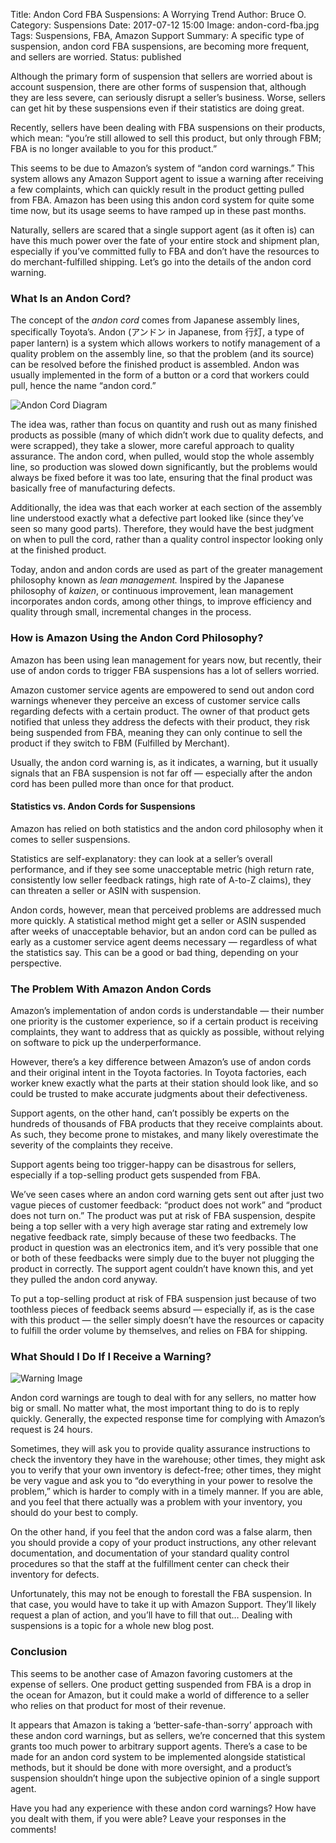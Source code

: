 Title: Andon Cord FBA Suspensions: A Worrying Trend
Author: Bruce O.
Category: Suspensions
Date: 2017-07-12 15:00
Image: andon-cord-fba.jpg
Tags: Suspensions, FBA, Amazon Support
Summary: A specific type of suspension, andon cord FBA suspensions, are becoming more frequent, and sellers are worried.
Status: published

Although the primary form of suspension that sellers are worried about is account suspension, there are other forms of suspension that, although they are less severe, can seriously disrupt a seller’s business. Worse, sellers can get hit by these suspensions even if their statistics are doing great.

Recently, sellers have been dealing with FBA suspensions on their products, which mean: “you’re still allowed to sell this product, but only through FBM; FBA is no longer available to you for this product.” 

This seems to be due to Amazon’s system of “andon cord warnings.” This system allows any Amazon Support agent to issue a warning after receiving a few complaints, which can quickly result in the product getting pulled from FBA. Amazon has been using this andon cord system for quite some time now, but its usage seems to have ramped up in these past months. 

Naturally, sellers are scared that a single support agent (as it often is) can have this much power over the fate of your entire stock and shipment plan, especially if you’ve committed fully to FBA and don’t have the resources to do merchant-fulfilled shipping. Let’s go into the details of the andon cord warning.

### What Is an Andon Cord?

The concept of the *andon cord* comes from Japanese assembly lines, specifically Toyota’s. Andon (アンドン in Japanese, from 行灯, a type of paper lantern) is a system which allows workers to notify management of a quality problem on the assembly line, so that the problem (and its source) can be resolved before the finished product is assembled. Andon was usually implemented in the form of a button or a cord that workers could pull, hence the name “andon cord.” 

![Andon Cord Diagram](/images/blog/2017/07/andon-cord-diagram.png)

The idea was, rather than focus on quantity and rush out as many finished products as possible (many of which didn’t work due to quality defects, and were scrapped), they take a slower, more careful approach to quality assurance. The andon cord, when pulled, would stop the whole assembly line, so production was slowed down significantly, but the problems would always be fixed before it was too late, ensuring that the final product was basically free of manufacturing defects. 

Additionally, the idea was that each worker at each section of the assembly line understood exactly what a defective part looked like (since they’ve seen so many good parts). Therefore, they would have the best judgment on when to pull the cord, rather than a quality control inspector looking only at the finished product. 

Today, andon and andon cords are used as part of the greater management philosophy known as *lean management.* Inspired by the Japanese philosophy of *kaizen*, or continuous improvement, lean management incorporates andon cords, among other things, to improve efficiency and quality through small, incremental changes in the process. 

### How is Amazon Using the Andon Cord Philosophy?

Amazon has been using lean management for years now, but recently, their use of andon cords to trigger FBA suspensions has a lot of sellers worried.

Amazon customer service agents are empowered to send out andon cord warnings whenever they perceive an excess of customer service calls regarding defects with a certain product. The owner of that product gets notified that unless they address the defects with their product, they risk being suspended from FBA, meaning they can only continue to sell the product if they switch to FBM (Fulfilled by Merchant).

Usually, the andon cord warning is, as it indicates, a warning, but it usually signals that an FBA suspension is not far off — especially after the andon cord has been pulled more than once for that product. 

#### Statistics vs. Andon Cords for Suspensions

Amazon has relied on both statistics and the andon cord philosophy when it comes to seller suspensions.

Statistics are self-explanatory: they can look at a seller’s overall performance, and if they see some unacceptable metric (high return rate, consistently low seller feedback ratings, high rate of A-to-Z claims), they can threaten a seller or ASIN with suspension.

Andon cords, however, mean that perceived problems are addressed much more quickly. A statistical method might get a seller or ASIN suspended after weeks of unacceptable behavior, but an andon cord can be pulled as early as a customer service agent deems necessary — regardless of what the statistics say. This can be a good or bad thing, depending on your perspective. 

### The Problem With Amazon Andon Cords

Amazon’s implementation of andon cords is understandable — their number one priority is the customer experience, so if a certain product is receiving complaints, they want to address that as quickly as possible, without relying on software to pick up the underperformance. 

However, there’s a key difference between Amazon’s use of andon cords and their original intent in the Toyota factories. In Toyota factories, each worker knew exactly what the parts at their station should look like, and so could be trusted to make accurate judgments about their defectiveness. 

Support agents, on the other hand, can’t possibly be experts on the hundreds of thousands of FBA products that they receive complaints about. As such, they become prone to mistakes, and many likely overestimate the severity of the complaints they receive. 

Support agents being too trigger-happy can be disastrous for sellers, especially if a top-selling product gets suspended from FBA. 

We’ve seen cases where an andon cord warning gets sent out after just two vague pieces of customer feedback: “product does not work” and “product does not turn on.” The product was put at risk of FBA suspension, despite being a top seller with a very high average star rating and extremely low negative feedback rate, simply because of these two feedbacks. The product in question was an electronics item, and it’s very possible that one or both of these feedbacks were simply due to the buyer not plugging the product in correctly. The support agent couldn’t have known this, and yet they pulled the andon cord anyway.

To put a top-selling product at risk of FBA suspension just because of two toothless pieces of feedback seems absurd — especially if, as is the case with this product — the seller simply doesn’t have the resources or capacity to fulfill the order volume by themselves, and relies on FBA for shipping.

### What Should I Do If I Receive a Warning?

![Warning Image](/images/blog/2017/07/warning-sign.png)

Andon cord warnings are tough to deal with for any sellers, no matter how big or small. No matter what, the most important thing to do is to reply quickly. Generally, the expected response time for complying with Amazon’s request is 24 hours. 

Sometimes, they will ask you to provide quality assurance instructions to check the inventory they have in the warehouse; other times, they might ask you to verify that your own inventory is defect-free; other times, they might be very vague and ask you to “do everything in your power to resolve the problem,” which is harder to comply with in a timely manner. If you are able, and you feel that there actually was a problem with your inventory, you should do your best to comply. 

On the other hand, if you feel that the andon cord was a false alarm, then you should provide a copy of your product instructions, any other relevant documentation, and documentation of your standard quality control procedures so that the staff at the fulfillment center can check their inventory for defects. 

Unfortunately, this may not be enough to forestall the FBA suspension. In that case, you would have to take it up with Amazon Support. They’ll likely request a plan of action, and you’ll have to fill that out… Dealing with suspensions is a topic for a whole new blog post. 

### Conclusion

This seems to be another case of Amazon favoring customers at the expense of sellers. One product getting suspended from FBA is a drop in the ocean for Amazon, but it could make a world of difference to a seller who relies on that product for most of their revenue. 

It appears that Amazon is taking a ‘better-safe-than-sorry’ approach with these andon cord warnings, but as sellers, we’re concerned that this system grants too much power to arbitrary support agents. There’s a case to be made for an andon cord system to be implemented alongside statistical methods, but it should be done with more oversight, and a product’s suspension shouldn’t hinge upon the subjective opinion of a single support agent. 

Have you had any experience with these andon cord warnings? How have you dealt with them, if you were able? Leave your responses in the comments!
